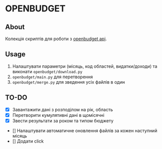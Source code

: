 # OPENBUDGET

## About

Колекція скриптів для роботи з [openbudget api](https://openbudget.gov.ua/). 

## Usage

1. Налаштувати параметри (місяць, код областей, видатки/доходи) та виконати `openbudget/download.py`
2. `openbudget/main.py` для перетворення 
3. `openbudget/merge.py` для зведення усіх файлів в один

## TO-DO
- [x] Завантажити дані з розподілом на рік, область
- [x] Перетворити кумулятивні дані в щомісячні
- [x] Звести результати за роком та типом бюджету
- [] Налаштувати автоматичне оновлення файлів за кожен наступний місяць
- [] Додати click 
